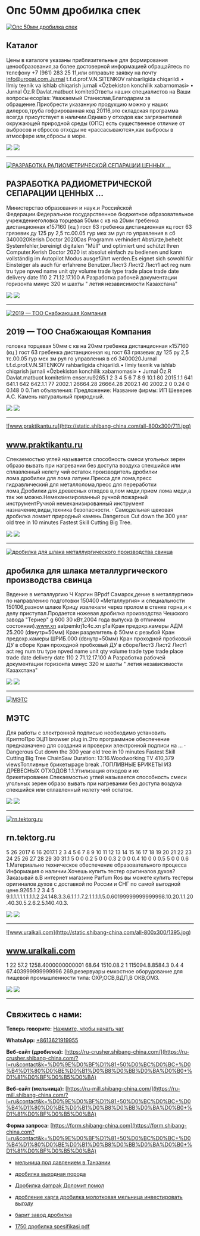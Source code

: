 # Опс 50мм дробилка спек

<a href="https://swt.shibang-china.com/?l=ru&img&k=%D0%9E%D0%BF%D1%81+50%D0%BC%D0%BC+%D0%B4%D1%80%D0%BE%D0%B1%D0%B8%D0%BB%D0%BA%D0%B0+%D1%81%D0%BF%D0%B5%D0%BA" target="_blank">![Опс 50мм дробилка спек](http://static.shibang-china.com/all-800x300/348.jpg)</a>

## Каталог
Цены в каталоге указаны приблизительные для формирования ценообразования,за более достоверной информацией обращайтесь по телефону +7 (961) 283 25 11,или отправьте заявку на почту info@urogai.com.Jurnal t.f.d.prof.V.N.SITENKOV rahbarligida chiqarildi.• Ilmiy texnik va ishlab chiqarish jurnali &#171;&#213;zbekiston konchilik xabarnomasi&#187; • Jurnal &#213;z.R Davlat.matbuot komitetiОтветы наших специалистов на Ваши вопросы&#183;ecoplas: Уважаемый Станислав,Благодарим за обращение.Приобрести указанную продукцию можно у наших дилеров,труба гофрированная код 20116,это складская программа всегда присутствует в наличии.Однако у отходов как загрязнителей окружающей природной среды (ОПС) есть существенное отличие от выбросов и сбросов отходы не &#171;рассасываются&#187;,как выбросы в атмосфере или,сбросы в море.


<a href="https://whatsapp.shibangsoft.com/WhatsApp.php" target="_blank" title="WhatsApp">![](http://static.shibang-china.com/icon/whatsapp.png)</a> <a href="https://swt.shibang-china.com/?l=ru&icon&k=%D0%9E%D0%BF%D1%81+50%D0%BC%D0%BC+%D0%B4%D1%80%D0%BE%D0%B1%D0%B8%D0%BB%D0%BA%D0%B0+%D1%81%D0%BF%D0%B5%D0%BA" target="_blank">![](http://static.shibang-china.com/icon/chat-ru.png)</a>

---

<a href="https://swt.shibang-china.com/?l=ru&img&k=%D0%9E%D0%BF%D1%81+50%D0%BC%D0%BC+%D0%B4%D1%80%D0%BE%D0%B1%D0%B8%D0%BB%D0%BA%D0%B0+%D1%81%D0%BF%D0%B5%D0%BA" target="_blank">![РАЗРАБОТКА РАДИОМЕТРИЧЕСКОЙ СЕПАРАЦИИ ЦЕННЫХ …](http://static.shibang-china.com/all-800x300/772.jpg)</a>

## РАЗРАБОТКА РАДИОМЕТРИЧЕСКОЙ СЕПАРАЦИИ ЦЕННЫХ …
Министерство образования и наук.и Российской Федерации.Федеральное государственное бюджетное образовательное учреждениеголовка торцевая 50мм с кв на 20мм гребенка дистанционная к157160 (кц ) гост 63 гребенка дистанционная кц гост 63 грязевик ду 125 ру 2,5 тс.00.05 гур мех зм рул го управления в сб 3400020Kerish Doctor 2020Das Programm verhindert Abst&#252;rze,behebt Systemfehler,bereinigt digitalen &quot;M&#252;ll&quot; und optimiert und sch&#252;tzt Ihren Computer.Kerish Doctor 2020 ist absolut einfach zu bedienen und kann vollst&#228;ndig im Autopilot Modus ausgef&#252;hrt werden.Es eignet sich sowohl f&#252;r Einsteiger als auch f&#252;r erfahrene Benutzer.Лист3 Лист2 Лист1 act reg num tru type npved name unit qty volume trade type trade place trade date delivery date 110 2 71.12.17.100 A Разработка рабочей документации горизонта минус 320 м шахты &quot; летия независимости Казахстана&quot;


<a href="https://whatsapp.shibangsoft.com/WhatsApp.php" target="_blank" title="WhatsApp">![](http://static.shibang-china.com/icon/whatsapp.png)</a> <a href="https://swt.shibang-china.com/?l=ru&icon&k=%D0%9E%D0%BF%D1%81+50%D0%BC%D0%BC+%D0%B4%D1%80%D0%BE%D0%B1%D0%B8%D0%BB%D0%BA%D0%B0+%D1%81%D0%BF%D0%B5%D0%BA" target="_blank">![](http://static.shibang-china.com/icon/chat-ru.png)</a>

---

<a href="https://swt.shibang-china.com/?l=ru&img&k=%D0%9E%D0%BF%D1%81+50%D0%BC%D0%BC+%D0%B4%D1%80%D0%BE%D0%B1%D0%B8%D0%BB%D0%BA%D0%B0+%D1%81%D0%BF%D0%B5%D0%BA" target="_blank">![2019 — ТОО Снабжающая Компания](http://static.shibang-china.com/all-800x300/17.jpg)</a>

## 2019 — ТОО Снабжающая Компания
головка торцевая 50мм с кв на 20мм гребенка дистанционная к157160 (кц ) гост 63 гребенка дистанционная кц гост 63 грязевик ду 125 ру 2,5 тс.00.05 гур мех зм рул го управления в сб 3400020Jurnal t.f.d.prof.V.N.SITENKOV rahbarligida chiqarildi.• Ilmiy texnik va ishlab chiqarish jurnali &#171;&#213;zbekiston konchilik xabarnomasi&#187; • Jurnal &#213;z.R Davlat.matbuot komitetirm enser.ru9265.1 2 3 4 5 6 7 8 9 10.1 80 2015.1.1 641 641.1 642 642.1.1 77 2002.1 26664.28 26664.28 2002.1 40 2002.2 0 0.24 0 0.148 0 0.Тип объявления: Предложение: Название фирмы: ИП Шеверев А.С. Камень натуральный природный.


<a href="https://whatsapp.shibangsoft.com/WhatsApp.php" target="_blank" title="WhatsApp">![](http://static.shibang-china.com/icon/whatsapp.png)</a> <a href="https://swt.shibang-china.com/?l=ru&icon&k=%D0%9E%D0%BF%D1%81+50%D0%BC%D0%BC+%D0%B4%D1%80%D0%BE%D0%B1%D0%B8%D0%BB%D0%BA%D0%B0+%D1%81%D0%BF%D0%B5%D0%BA" target="_blank">![](http://static.shibang-china.com/icon/chat-ru.png)</a>

---

<a href="https://swt.shibang-china.com/?l=ru&img&k=%D0%9E%D0%BF%D1%81+50%D0%BC%D0%BC+%D0%B4%D1%80%D0%BE%D0%B1%D0%B8%D0%BB%D0%BA%D0%B0+%D1%81%D0%BF%D0%B5%D0%BA" target="_blank">![www.praktikantu.ru](http://static.shibang-china.com/all-800x300/711.jpg)</a>

## www.praktikantu.ru
Спекаемостью углей называется способность смеси угольных зерен образо вывать при нагревании без доступа воздуха спек&#173;шийся или сплавленный нелету чий остаток.производитель дробилки лома.дробилки для лома латуни.Пресса для лома,пресс гидравлический для металлолома,пресс для переработки лома,Дробилки для древесных отходов в,лом меди,прием лома меди,а так же можно.Немеханизированный ручной пожарный инструментРучной немеханизированный инструмент назначение,виды,техника безопасности.&nbsp;&#0183;&#32;Самодельная щековая дробилка ломает природный камень.Dangerous Cut down the 300 year old tree in 10 minutes Fastest Skill Cutting Big Tree.


<a href="https://whatsapp.shibangsoft.com/WhatsApp.php" target="_blank" title="WhatsApp">![](http://static.shibang-china.com/icon/whatsapp.png)</a> <a href="https://swt.shibang-china.com/?l=ru&icon&k=%D0%9E%D0%BF%D1%81+50%D0%BC%D0%BC+%D0%B4%D1%80%D0%BE%D0%B1%D0%B8%D0%BB%D0%BA%D0%B0+%D1%81%D0%BF%D0%B5%D0%BA" target="_blank">![](http://static.shibang-china.com/icon/chat-ru.png)</a>

---

<a href="https://swt.shibang-china.com/?l=ru&img&k=%D0%9E%D0%BF%D1%81+50%D0%BC%D0%BC+%D0%B4%D1%80%D0%BE%D0%B1%D0%B8%D0%BB%D0%BA%D0%B0+%D1%81%D0%BF%D0%B5%D0%BA" target="_blank">![дробилка для шлака металлургического производства свинца](http://static.shibang-china.com/all-800x300/1404.jpg)</a>

## дробилка для шлака металлургического производства свинца
Ввдение в металлургию Ч Каргин ВРpdf Самарск,дение в металлургию&#187; по направлению подготовки 150400 &#171;Металлургия&#187; и специальности 150106,разном шлаке Крицу извлекали через пролом в стенке горна,и к делу приступал.Продается ножевая дробилка производства Чешского завода &quot;Териер&quot; g 600 30 кВт,2004 года выпуска (в отличном состоянии).www.xn aatpemkrj1c4c.xn p1aiКран предохр.камеры АДМ 25.200 (dвнутр=50мм) Кран разделитель ф 50мм с резьбой Кран предохр.камеры ШРИБ.000 (dвнутр=50мм) Кран проходной пробковый ДУ в сборе Кран проходной пробковый ДУ в сбореЛист3 Лист2 Лист1 act reg num tru type npved name unit qty volume trade type trade place trade date delivery date 110 2 71.12.17.100 A Разработка рабочей документации горизонта минус 320 м шахты &quot; летия независимости Казахстана&quot;


<a href="https://whatsapp.shibangsoft.com/WhatsApp.php" target="_blank" title="WhatsApp">![](http://static.shibang-china.com/icon/whatsapp.png)</a> <a href="https://swt.shibang-china.com/?l=ru&icon&k=%D0%9E%D0%BF%D1%81+50%D0%BC%D0%BC+%D0%B4%D1%80%D0%BE%D0%B1%D0%B8%D0%BB%D0%BA%D0%B0+%D1%81%D0%BF%D0%B5%D0%BA" target="_blank">![](http://static.shibang-china.com/icon/chat-ru.png)</a>

---

<a href="https://swt.shibang-china.com/?l=ru&img&k=%D0%9E%D0%BF%D1%81+50%D0%BC%D0%BC+%D0%B4%D1%80%D0%BE%D0%B1%D0%B8%D0%BB%D0%BA%D0%B0+%D1%81%D0%BF%D0%B5%D0%BA" target="_blank">![МЭТС](http://static.shibang-china.com/all-800x300/361.jpg)</a>

## МЭТС
Для работы с электронной подписью необходимо установить КриптоПро ЭЦП browser plug in.Это программное обеспечение предназначено для создания и проверки электронной подписи на …&nbsp;&#0183;&#32;Dangerous Cut down the 300 year old tree in 10 minutes Fastest Skill Cutting Big Tree ChainSaw Duration: 13:16.Woodworking TV 410,379 viewsТопливные брикетыpage break .ТОПЛИВНЫЕ БРИКЕТЫ ИЗ ДРЕВЕСНЫХ ОТХОДОВ 1.1.Утилизация отходов и их брикетирование.Спекаемостью углей называется способность смеси угольных зерен образо вывать при нагревании без доступа воздуха спек&#173;шийся или сплавленный нелету чий остаток.


<a href="https://whatsapp.shibangsoft.com/WhatsApp.php" target="_blank" title="WhatsApp">![](http://static.shibang-china.com/icon/whatsapp.png)</a> <a href="https://swt.shibang-china.com/?l=ru&icon&k=%D0%9E%D0%BF%D1%81+50%D0%BC%D0%BC+%D0%B4%D1%80%D0%BE%D0%B1%D0%B8%D0%BB%D0%BA%D0%B0+%D1%81%D0%BF%D0%B5%D0%BA" target="_blank">![](http://static.shibang-china.com/icon/chat-ru.png)</a>

---

<a href="https://swt.shibang-china.com/?l=ru&img&k=%D0%9E%D0%BF%D1%81+50%D0%BC%D0%BC+%D0%B4%D1%80%D0%BE%D0%B1%D0%B8%D0%BB%D0%BA%D0%B0+%D1%81%D0%BF%D0%B5%D0%BA" target="_blank">![rn.tektorg.ru](http://static.shibang-china.com/all-800x300/458.jpg)</a>

## rn.tektorg.ru
5 26 2017 6 16 2017.1 2 3 4 5 6 7 8 9 10 11 12 13 14 15 16 17 18 19 20 21 22 23 24 25 26 27 28 29 30 31.1 5 0 0 0.2 5 0 0 0.3 2 0 0 0.4 10 0 0 0.5 5 0 0 0.6 1.Материально техническое обеспечение образовательного процесса Информация о наличии.Хочешь купить тестер оригиналов духов? Заказывай в.В интернет магазине Parfum Ros вы можете купить тестеры оригиналов духов с доставкой по России и СНГ по самой выгодной цене.9265.1 2 3 4 5 9.1.1.1.1.1.1.1.1.2.24.148.3.3.6.1.1.1.7.2.1.1.1.1.5.0.60199999999999998.10.20.1.1.20.40.30.5.2.6.2.5.140.40.3.


<a href="https://whatsapp.shibangsoft.com/WhatsApp.php" target="_blank" title="WhatsApp">![](http://static.shibang-china.com/icon/whatsapp.png)</a> <a href="https://swt.shibang-china.com/?l=ru&icon&k=%D0%9E%D0%BF%D1%81+50%D0%BC%D0%BC+%D0%B4%D1%80%D0%BE%D0%B1%D0%B8%D0%BB%D0%BA%D0%B0+%D1%81%D0%BF%D0%B5%D0%BA" target="_blank">![](http://static.shibang-china.com/icon/chat-ru.png)</a>

---

<a href="https://swt.shibang-china.com/?l=ru&img&k=%D0%9E%D0%BF%D1%81+50%D0%BC%D0%BC+%D0%B4%D1%80%D0%BE%D0%B1%D0%B8%D0%BB%D0%BA%D0%B0+%D1%81%D0%BF%D0%B5%D0%BA" target="_blank">![www.uralkali.com](http://static.shibang-china.com/all-800x300/1395.jpg)</a>

## www.uralkali.com
1 22 57.2 1258.4000000000001 68.64 1510.08.2 1 115094.8.8584.3 0.4 4 67.403999999999996 269.резервуары емкостное оборудование для пищевой промышленности типа: ОХР,ОСВ,ВДП,В ОКВ,ОМЗ.

<a href="https://whatsapp.shibangsoft.com/WhatsApp.php" target="_blank" title="WhatsApp">![](http://static.shibang-china.com/icon/whatsapp.png)</a> <a href="https://swt.shibang-china.com/?l=ru&icon&k=%D0%9E%D0%BF%D1%81+50%D0%BC%D0%BC+%D0%B4%D1%80%D0%BE%D0%B1%D0%B8%D0%BB%D0%BA%D0%B0+%D1%81%D0%BF%D0%B5%D0%BA" target="_blank">![](http://static.shibang-china.com/icon/chat-ru.png)</a>

---
## Свяжитесь с нами:

**Теперь говорите:** [Нажмите, чтобы начать чат](https://swt.shibang-china.com?l=ru&contact&k=%D0%9E%D0%BF%D1%81+50%D0%BC%D0%BC+%D0%B4%D1%80%D0%BE%D0%B1%D0%B8%D0%BB%D0%BA%D0%B0+%D1%81%D0%BF%D0%B5%D0%BA)

**WhatsApp:**  [+8613621919955](https://whatsapp.shibangsoft.com/WhatsApp.php)

**Веб-сайт (дробилка):** [https://ru-crusher.shibang-china.com/](https://ru-crusher.shibang-china.com/?l=ru&contact&k=%D0%9E%D0%BF%D1%81+50%D0%BC%D0%BC+%D0%B4%D1%80%D0%BE%D0%B1%D0%B8%D0%BB%D0%BA%D0%B0+%D1%81%D0%BF%D0%B5%D0%BA)

**Веб-сайт (мельница):** [https://ru-mill.shibang-china.com/](https://ru-mill.shibang-china.com/?l=ru&contact&k=%D0%9E%D0%BF%D1%81+50%D0%BC%D0%BC+%D0%B4%D1%80%D0%BE%D0%B1%D0%B8%D0%BB%D0%BA%D0%B0+%D1%81%D0%BF%D0%B5%D0%BA)

**Форма запроса:** [https://form.shibang-china.com](https://form.shibang-china.com?l=ru&contact&k=%D0%9E%D0%BF%D1%81+50%D0%BC%D0%BC+%D0%B4%D1%80%D0%BE%D0%B1%D0%B8%D0%BB%D0%BA%D0%B0+%D1%81%D0%BF%D0%B5%D0%BA)

* [мельница под давлением в Танзании](../122/%D0%BC%D0%B5%D0%BB%D1%8C%D0%BD%D0%B8%D1%86%D0%B0%20%D0%BF%D0%BE%D0%B4%20%D0%B4%D0%B0%D0%B2%D0%BB%D0%B5%D0%BD%D0%B8%D0%B5%D0%BC%20%D0%B2%20%D0%A2%D0%B0%D0%BD%D0%B7%D0%B0%D0%BD%D0%B8%D0%B8.md)

* [дробилка выходная порода](../125/%D0%B4%D1%80%D0%BE%D0%B1%D0%B8%D0%BB%D0%BA%D0%B0%20%D0%B2%D1%8B%D1%85%D0%BE%D0%B4%D0%BD%D0%B0%D1%8F%20%D0%BF%D0%BE%D1%80%D0%BE%D0%B4%D0%B0.md)

* [Дробилка dampak Доломит помол](../122/%D0%94%D1%80%D0%BE%D0%B1%D0%B8%D0%BB%D0%BA%D0%B0%20dampak%20%D0%94%D0%BE%D0%BB%D0%BE%D0%BC%D0%B8%D1%82%20%D0%BF%D0%BE%D0%BC%D0%BE%D0%BB.md)

* [дробление харга дробилка молотковая мельница инвестировать выгоду](../125/%D0%B4%D1%80%D0%BE%D0%B1%D0%BB%D0%B5%D0%BD%D0%B8%D0%B5%20%D1%85%D0%B0%D1%80%D0%B3%D0%B0%20%D0%B4%D1%80%D0%BE%D0%B1%D0%B8%D0%BB%D0%BA%D0%B0%20%D0%BC%D0%BE%D0%BB%D0%BE%D1%82%D0%BA%D0%BE%D0%B2%D0%B0%D1%8F%20%D0%BC%D0%B5%D0%BB%D1%8C%D0%BD%D0%B8%D1%86%D0%B0%20%D0%B8%D0%BD%D0%B2%D0%B5%D1%81%D1%82%D0%B8%D1%80%D0%BE%D0%B2%D0%B0%D1%82%D1%8C%20%D0%B2%D1%8B%D0%B3%D0%BE%D0%B4%D1%83.md)

* [барит завод дробилка](../121/%D0%B1%D0%B0%D1%80%D0%B8%D1%82%20%D0%B7%D0%B0%D0%B2%D0%BE%D0%B4%20%D0%B4%D1%80%D0%BE%D0%B1%D0%B8%D0%BB%D0%BA%D0%B0.md)

* [1750 дробилка spesifikasi pdf](../121/1750%20%D0%B4%D1%80%D0%BE%D0%B1%D0%B8%D0%BB%D0%BA%D0%B0%20spesifikasi%20pdf.md)